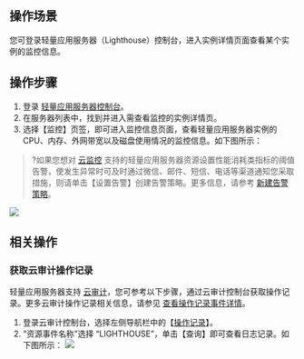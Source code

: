 ## 操作场景
您可登录轻量应用服务器（Lighthouse）控制台，进入实例详情页面查看某个实例的监控信息。


## 操作步骤
1. 登录 [轻量应用服务器控制台](https://console.cloud.tencent.com/lighthouse/instance/index)。
2. 在服务器列表中，找到并进入需查看监控的实例详情页。
3. 选择【监控】页签，即可进入监控信息页面，查看轻量应用服务器实例的 CPU、内存、外网带宽以及磁盘使用情况的监控信息。如下图所示：
>?如果您想对 [云监控](https://cloud.tencent.com/document/product/248/13466) 支持的轻量应用服务器资源设置性能消耗类指标的阈值告警，使发生异常时可及时通过微信、邮件、短信、电话等渠道通知您采取措施，则请单击【设置告警】创建告警策略。更多信息，请参考 [新建告警策略](https://cloud.tencent.com/document/product/248/50398)。
>
![](https://main.qcloudimg.com/raw/c5def5e14b88fb1bc9ad67e4d63f5c07.png)

## 相关操作

### 获取云审计操作记录[](id:cloudAudit)

轻量应用服务器支持 [云审计](https://cloud.tencent.com/document/product/629/11749)，您可参考以下步骤，通过云审计控制台获取操作记录。更多云审计操作记录相关信息，请参见 [查看操作记录事件详情](https://cloud.tencent.com/document/product/629/56259)。
1. 登录云审计控制台，选择左侧导航栏中的【[操作记录](https://console.cloud.tencent.com/cloudaudit)】。
2. “资源事件名称”选择 “LIGHTHOUSE”，单击【查询】即可查看日志记录。如下图所示：
![](https://main.qcloudimg.com/raw/1d5c50a10e234748e78860b7ac267e79.png)
